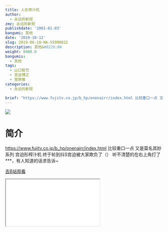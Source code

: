 ```yaml
---
title: 人形榨汁机
author:
  - 永远的新规
zmz: 永远的新规
publishdate: '2001-01-03'
bangumi: 其他
date: '2019-10-12'
slug: 2019-06-18-NA-55998822
description: 其他&#8226;NA
weight: 8988.0
bangumis:
  - 其他
tags:
  - 山口智充
  - 宮迫博之
  - 蛍原徹
categories:
  - 永远的新规

brief: "https://www.fujitv.co.jp/b_hp/onenairr/index.html 比较重口一点 又是莫名其妙系列 宫迫形榨汁机 终于轮到抖S宫迫被大家欺负了（） 听不清楚的在右上角打了***，有人知道的话求告诉~"
---
```

![](https://raw.githubusercontent.com/tcgriffith/owaraisite/master/static/tmpimg/8972fe0c48ec3c01cf82b4d7fcdaca5b8d00ae00.jpg.480.jpg)
# 简介  
https://www.fujitv.co.jp/b_hp/onenairr/index.html
比较重口一点
又是莫名其妙系列  宫迫形榨汁机
终于轮到抖S宫迫被大家欺负了（）
听不清楚的在右上角打了***，有人知道的话求告诉~  

[去B站观看](https://www.bilibili.com/video/av55998822/)
<div class ="resp-container"><iframe class="testiframe" src="//player.bilibili.com/player.html?aid=55998822"", scrolling="no", allowfullscreen="true" > </iframe></div> 
